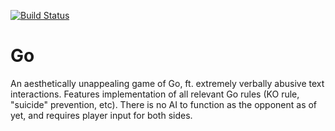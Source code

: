 [![Build Status](https://travis-ci.org/EachOneChew/Go.svg?branch=master)](https://travis-ci.org/EachOneChew/Go)
# Go
An aesthetically unappealing game of Go, ft. extremely verbally abusive text interactions. Features implementation of all relevant Go rules (KO rule, "suicide" prevention, etc). There is no AI to function as the opponent as of yet, and requires player input for both sides.
